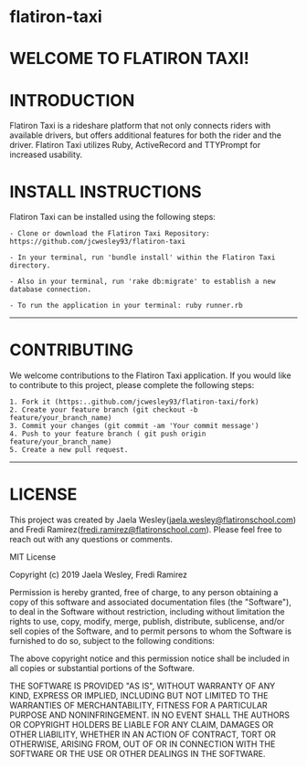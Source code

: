 # flatiron-taxi

# WELCOME TO FLATIRON TAXI! 



# INTRODUCTION 

Flatiron Taxi is a rideshare platform that not only connects riders with available drivers, but offers additional features for both the rider and the driver. 
Flatiron Taxi utilizes Ruby, ActiveRecord and TTYPrompt for increased usability.


# INSTALL INSTRUCTIONS

Flatiron Taxi can be installed using the following steps: 

	- Clone or download the Flatiron Taxi Repository: https://github.com/jcwesley93/flatiron-taxi

	- In your terminal, run 'bundle install' within the Flatiron Taxi directory. 

	- Also in your terminal, run 'rake db:migrate' to establish a new database connection. 

	- To run the application in your terminal: ruby runner.rb
-----

# CONTRIBUTING 

We welcome contributions to the Flatiron Taxi application. If you would like to contribute to this project, please complete the following steps: 

	1. Fork it (https:..github.com/jcwesley93/flatiron-taxi/fork)
	2. Create your feature branch (git checkout -b feature/your_branch_name)
	3. Commit your changes (git commit -am 'Your commit message')
	4. Push to your feature branch ( git push origin feature/your_branch_name)
	5. Create a new pull request. 
-----


# LICENSE 

This project was created by Jaela Wesley(jaela.wesley@flatironschool.com) and Fredi Ramirez(fredi.ramirez@flatironschool.com). Please feel free to reach out with any questions or comments. 

MIT License

Copyright (c) 2019 Jaela Wesley, Fredi Ramirez

Permission is hereby granted, free of charge, to any person obtaining a copy
of this software and associated documentation files (the "Software"), to deal
in the Software without restriction, including without limitation the rights
to use, copy, modify, merge, publish, distribute, sublicense, and/or sell
copies of the Software, and to permit persons to whom the Software is
furnished to do so, subject to the following conditions:

The above copyright notice and this permission notice shall be included in all
copies or substantial portions of the Software.

THE SOFTWARE IS PROVIDED "AS IS", WITHOUT WARRANTY OF ANY KIND, EXPRESS OR
IMPLIED, INCLUDING BUT NOT LIMITED TO THE WARRANTIES OF MERCHANTABILITY,
FITNESS FOR A PARTICULAR PURPOSE AND NONINFRINGEMENT. IN NO EVENT SHALL THE
AUTHORS OR COPYRIGHT HOLDERS BE LIABLE FOR ANY CLAIM, DAMAGES OR OTHER
LIABILITY, WHETHER IN AN ACTION OF CONTRACT, TORT OR OTHERWISE, ARISING FROM,
OUT OF OR IN CONNECTION WITH THE SOFTWARE OR THE USE OR OTHER DEALINGS IN THE
SOFTWARE.


